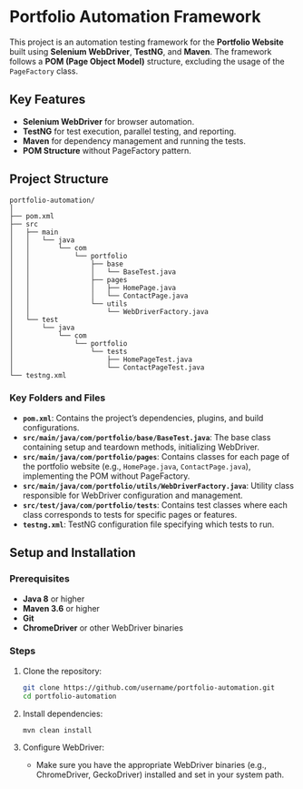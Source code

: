 # Portfolio Automation Framework

This project is an automation testing framework for the **Portfolio Website** built using **Selenium WebDriver**, **TestNG**, and **Maven**. The framework follows a **POM (Page Object Model)** structure, excluding the usage of the `PageFactory` class.

## Key Features
- **Selenium WebDriver** for browser automation.
- **TestNG** for test execution, parallel testing, and reporting.
- **Maven** for dependency management and running the tests.
- **POM Structure** without PageFactory pattern.

## Project Structure

```
portfolio-automation/
│
├── pom.xml
├── src
│   ├── main
│   │   └── java
│   │       └── com
│   │           └── portfolio
│   │               ├── base
│   │               │   └── BaseTest.java
│   │               ├── pages
│   │               │   ├── HomePage.java
│   │               │   └── ContactPage.java
│   │               └── utils
│   │                   └── WebDriverFactory.java
│   └── test
│       └── java
│           └── com
│               └── portfolio
│                   └── tests
│                       ├── HomePageTest.java
│                       └── ContactPageTest.java
└── testng.xml
```

### Key Folders and Files

- **`pom.xml`**: Contains the project’s dependencies, plugins, and build configurations.
- **`src/main/java/com/portfolio/base/BaseTest.java`**: The base class containing setup and teardown methods, initializing WebDriver.
- **`src/main/java/com/portfolio/pages`**: Contains classes for each page of the portfolio website (e.g., `HomePage.java`, `ContactPage.java`), implementing the POM without PageFactory.
- **`src/main/java/com/portfolio/utils/WebDriverFactory.java`**: Utility class responsible for WebDriver configuration and management.
- **`src/test/java/com/portfolio/tests`**: Contains test classes where each class corresponds to tests for specific pages or features.
- **`testng.xml`**: TestNG configuration file specifying which tests to run.

## Setup and Installation

### Prerequisites

- **Java 8** or higher
- **Maven 3.6** or higher
- **Git**
- **ChromeDriver** or other WebDriver binaries

### Steps

1. Clone the repository:

    ```sh
    git clone https://github.com/username/portfolio-automation.git
    cd portfolio-automation
    ```

2. Install dependencies:

    ```sh
    mvn clean install
    ```

3. Configure WebDriver:
   - Make sure you have the appropriate WebDriver binaries (e.g., ChromeDriver, GeckoDriver) installed and set in your system path.

